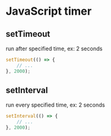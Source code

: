 # JavaScript timer

## setTimeout

run after specified time, ex: 2 seconds

```javascript
setTimeout(() => {
    // ...
}, 2000);
```

## setInterval

run every specified time, ex: 2 seconds

```javascript
setInterval(() => {
    // ...
}, 2000);
```


